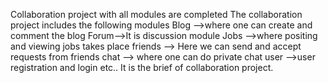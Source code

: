 Collaboration project with all modules are completed
The collaboration project includes the  following modules 
Blog -->where one can create and comment the blog
Forum-->It is discussion module
Jobs -->where positing and viewing jobs takes place
friends -->  Here we can send and accept requests from friends
chat --> where one can do private chat
 user -->user registration and login  etc..
It is the brief of collaboration project. 
